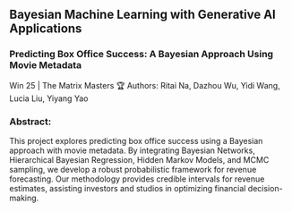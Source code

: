 ## Bayesian Machine Learning with Generative AI Applications
### Predicting Box Office Success: A Bayesian Approach Using Movie Metadata
Win 25 | The Matrix Masters 🏆
Authors: Ritai Na, Dazhou Wu, Yidi Wang, Lucia Liu, Yiyang Yao

### Abstract:
This project explores predicting box office success using a Bayesian approach with movie metadata. 
By integrating Bayesian Networks, Hierarchical Bayesian Regression, Hidden Markov Models, and MCMC sampling, we develop a robust probabilistic framework for revenue forecasting.
Our methodology provides credible intervals for revenue estimates, assisting investors and studios in optimizing financial decision-making.
